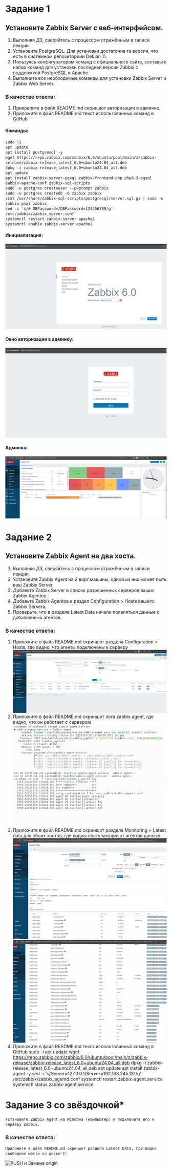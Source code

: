 # Задание 1

## Установите Zabbix Server с веб-интерфейсом.

1. Выполняя ДЗ, сверяйтесь с процессом отражённым в записи лекции.
2. Установите PostgreSQL. Для установки достаточна та версия, что есть в системном репозитороии Debian 11.
3. Пользуясь конфигуратором команд с официального сайта, составьте набор команд для установки последней версии Zabbix с поддержкой PostgreSQL и Apache.
4. Выполните все необходимые команды для установки Zabbix Server и Zabbix Web Server.
### В качестве ответа:
1. Прикрепите в файл README.md скриншот авторизации в админке.
2. Приложите в файл README.md текст использованных команд в GitHub
#### Команды:
    sudo -i
    apt update
    apt install postgresql -y
    wget https://repo.zabbix.com/zabbix/6.0/ubuntu/pool/main/z/zabbix-release/zabbix-release_latest_6.0+ubuntu24.04_all.deb
    dpkg -i zabbix-release_latest_6.0+ubuntu24.04_all.deb
    apt update
    apt install zabbix-server-pgsql zabbix-frontend-php php8.3-pgsql zabbix-apache-conf zabbix-sql-scripts
    sudo -u postgres createuser --pwprompt zabbix
    sudo -u postgres createdb -O zabbix zabbix
    zcat /usr/share/zabbix-sql-scripts/postgresql/server.sql.gz | sudo -u zabbix psql zabbix
    sed -i 's/# DBPassword=/DBPassword=123456789/g' /etc/zabbix/zabbix_server.conf
    systemctl restart zabbix-server apache2
    systemctl enable zabbix-server apache2

#### Инициализация:
![1](img/1.png)
#### Окно авторизации в админку:
![2](img/2.png)
#### Админка:
![3](img/3.png)

# Задание 2

## Установите Zabbix Agent на два хоста.

1. Выполняя ДЗ, сверяйтесь с процессом отражённым в записи лекции.
2. Установите Zabbix Agent на 2 вирт.машины, одной из них может быть ваш Zabbix Server.
3. Добавьте Zabbix Server в список разрешенных серверов ваших Zabbix Agentов.
4. Добавьте Zabbix Agentов в раздел Configuration > Hosts вашего Zabbix Servera.
5. Проверьте, что в разделе Latest Data начали появляться данные с добавленных агентов.
### В качестве ответа:
1. Приложите в файл README.md скриншот раздела Configuration > Hosts, где видно, что агенты подключены к серверу
![4](img/4.png)
2. Приложите в файл README.md скриншот лога zabbix agent, где видно, что он работает с сервером
![5](img/5.png)
3. Приложите в файл README.md скриншот раздела Monitoring > Latest data для обоих хостов, где видны поступающие от агентов данные.
![6-1](img/6-1.png)
![6-2](img/6-2.png)
4. Приложите в файл README.md текст использованных команд в GitHub
    sudo -i
    apt update
    wget https://repo.zabbix.com/zabbix/6.0/ubuntu/pool/main/z/zabbix-release/zabbix-release_latest_6.0+ubuntu24.04_all.deb
    dpkg -i zabbix-release_latest_6.0+ubuntu24.04_all.deb
    apt update
    apt install zabbix-agent -y
    sed -i 's/Server=127.0.0.1/Server=192.168.245.131/g' /etc/zabbix/zabbix_agentd.conf
    systemctl restart zabbix-agent.service
    systemctl status zabbix-agent.service
# Задание 3 со звёздочкой*

    Установите Zabbix Agent на Windows (компьютер) и подключите его к серверу Zabbix.
### В качестве ответа:
    Приложите в файл README.md скриншот раздела Latest Data, где видно свободное место на диске C:
![PUSH и Замена origin](img/Screenshot_3.png)
